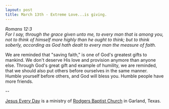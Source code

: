 ```yaml
---
layout: post
title: March 13th - Extreme Love...is giving.
---
```


_Romans 12:3  
For I say, through the grace given unto me, to every man that is
among you, not to think of himself more highly than he ought to
think; but to think soberly, according as God hath dealt to every man
the measure of faith._

We are reminded that "saving faith," is one of God's greatest gifts
to mankind. We don't deserve His love and provision anymore than
anyone else. Through God's great gift and example of humility, we are
reminded, that we should also put others before ourselves in the same
manner. Humble yourself before others, and God will bless you. Humble
people have more friends.

 --

<a href=http://jesuseveryday.net>Jesus Every Day</a> is a ministry of <a href=http://rodgersbaptist.net>Rodgers Baptist Church</a> in Garland, Texas.
